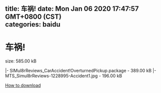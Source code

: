 
title: 车祸!
date: Mon Jan 06 2020 17:47:57 GMT+0800 (CST)    
categories: baidu
---

# 车祸!
size: 585.00 kB
 
 
|- SIMul8rReviews_CarAccident!OverturnedPickup.package - 389.00 kB
|- MTS_Simul8rReviews-1228995-Accident1.jpg - 196.00 kB

[How to download](https://bpcam.bemobtrk.com/go/2ceec3aa-1ca2-46d6-b9ff-aaa5c184517c?jno=2378)